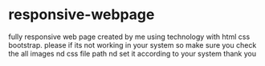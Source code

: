 # responsive-webpage
fully responsive web page created by me using technology with html css bootstrap.
please if its not working in your system so make sure you check  the all images nd css file path nd  set it according to your system thank you
